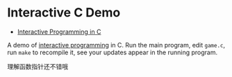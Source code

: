 # Interactive C Demo

* [Interactive Programming in C](http://nullprogram.com/blog/2014/12/23/)

A demo of [interactive programming][ip] in C. Run the main program,
edit `game.c`, run `make` to recompile it, see your updates appear in
the running program.


[ip]: (http://en.wikipedia.org/wiki/Interactive_programming)


理解函数指针还不错哦